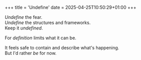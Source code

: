 +++
title = 'Undefine'
date = 2025-04-25T10:50:29+01:00
+++

*Undefine* the fear.  
*Undefine* the structures and frameworks.  
Keep it *undefined*.

For *definition* limits what it can be.

It feels safe to contain and describe what's happening.  
But I'd rather *be* for now.
